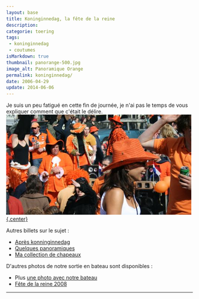 ```yaml
---
layout: base
title: Koninginnedag, la fête de la reine
description: 
categorie: toering
tags: 
 - koninginnedag
 - coutumes
isMarkdown: true
thumbnail: panorange-500.jpg
image_alt: Panoramique Orange
permalink: koninginnedag/
date: 2006-04-29
update: 2014-06-06
---
```




Je suis un peu fatigué en cette fin de journée, je n'ai pas le temps de vous expliquer comment que c'était le délire.
[![Panoramique Orange](panorange-500.jpg){.center}](/pas-de-fete-du-travail)

Autres billets sur le sujet :
* [Après konninginnedag](/apres-koninginnedag)
* [Quelques panoramiques](/pas-de-fete-du-travail)
* [Ma collection de chapeaux](/hoeden)

D'autres photos de notre sortie en bateau sont disponibles :  
* Plus [une photo avec notre bateau](http://harple.com/family/photos/netherlands/steve-in-nederland/steve-in-nederland-Pages/Image30.html)
* [Fête de la reine 2008](/fete-de-la-reine)
---
<!-- post notes:
liens morts : 
* [sur le site de Pascale|http://www.xs4all.nl/~jlhkrans/Reine_2006/].
* [sur mon album en ligne|http://alix.guillard.fr/phototeque/view_album.php?set_albumName=konninginnedag-2006]
--->
